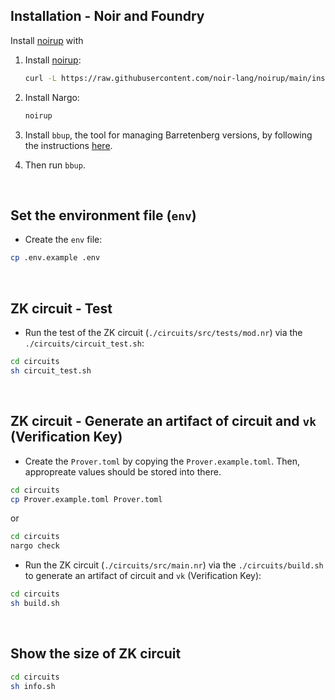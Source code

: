 ## Installation - Noir and Foundry

Install [noirup](https://noir-lang.org/docs/getting_started/noir_installation) with

1. Install [noirup](https://noir-lang.org/docs/getting_started/noir_installation):

   ```bash
   curl -L https://raw.githubusercontent.com/noir-lang/noirup/main/install | bash
   ```

2. Install Nargo:

   ```bash
   noirup
   ```

3. Install `bbup`, the tool for managing Barretenberg versions, by following the instructions
   [here](https://github.com/AztecProtocol/aztec-packages/blob/master/barretenberg/bbup/README.md#installation).

4. Then run `bbup`.

<br>

## Set the environment file (`env`)

- Create the `env` file:
```bash
cp .env.example .env
```

<br>

## ZK circuit - Test

- Run the test of the ZK circuit (`./circuits/src/tests/mod.nr`) via the `./circuits/circuit_test.sh`:
```bash
cd circuits
sh circuit_test.sh
```

<br>

## ZK circuit - Generate an artifact of circuit and `vk` (Verification Key)

- Create the `Prover.toml` by copying the `Prover.example.toml`. Then, appropreate values should be stored into there.
```bash
cd circuits
cp Prover.example.toml Prover.toml
```
or
```bash
cd circuits
nargo check
```

- Run the ZK circuit (`./circuits/src/main.nr`) via the `./circuits/build.sh` to generate an artifact of circuit and `vk` (Verification Key):
```bash
cd circuits
sh build.sh
```

<br>

## Show the size of ZK circuit
```bash
cd circuits
sh info.sh
```